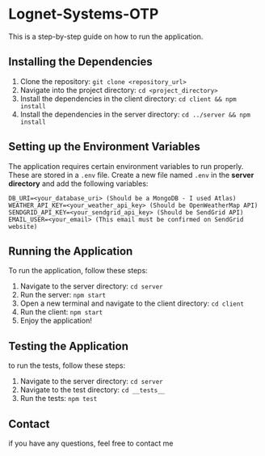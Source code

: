 # Lognet-Systems-OTP

This is a step-by-step guide on how to run the application.

## Installing the Dependencies

1. Clone the repository: `git clone <repository_url>`
2. Navigate into the project directory: `cd <project_directory>`
3. Install the dependencies in the client directory: `cd client && npm install`
4. Install the dependencies in the server directory: `cd ../server && npm install`

## Setting up the Environment Variables

The application requires certain environment variables to run properly. These are stored in a `.env` file.
Create a new file named `.env` in the **server directory** and add the following variables:

```properties
DB_URI=<your_database_uri> (Should be a MongoDB - I used Atlas)
WEATHER_API_KEY=<your_weather_api_key> (Should be OpenWeatherMap API)
SENDGRID_API_KEY=<your_sendgrid_api_key> (Should be SendGrid API)
EMAIL_USER=<your_email> (This email must be confirmed on SendGrid website)
```

## Running the Application

To run the application, follow these steps:
1. Navigate to the server directory: `cd server`
2. Run the server: `npm start`
3. Open a new terminal and navigate to the client directory: `cd client`
4. Run the client: `npm start`
5. Enjoy the application!

## Testing the Application
to run the tests, follow these steps:
1. Navigate to the server directory: `cd server`
2. Navigate to the test directory: `cd __tests__`
3. Run the tests: `npm test`

## Contact
if you have any questions, feel free to contact me